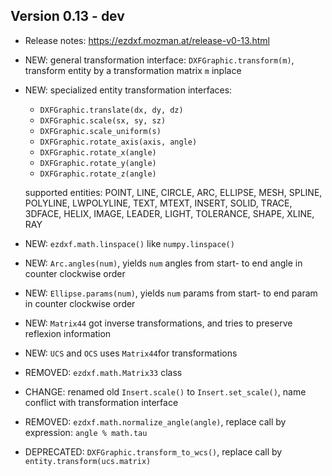 Version 0.13 - dev
------------------

- Release notes: https://ezdxf.mozman.at/release-v0-13.html
- NEW: general transformation interface: `DXFGraphic.transform(m)`, 
  transform entity by a transformation matrix `m` inplace
- NEW: specialized entity transformation interfaces:
    - `DXFGraphic.translate(dx, dy, dz)`
    - `DXFGraphic.scale(sx, sy, sz)`
    - `DXFGraphic.scale_uniform(s)`
    - `DXFGraphic.rotate_axis(axis, angle)`
    - `DXFGraphic.rotate_x(angle)`
    - `DXFGraphic.rotate_y(angle)`
    - `DXFGraphic.rotate_z(angle)`
    
   supported entities: POINT, LINE, CIRCLE, ARC, ELLIPSE, MESH, SPLINE, POLYLINE, LWPOLYLINE, TEXT, MTEXT, 
   INSERT, SOLID, TRACE, 3DFACE, HELIX, IMAGE, LEADER, LIGHT, TOLERANCE, SHAPE, XLINE, RAY
   
   
- NEW: `ezdxf.math.linspace()` like `numpy.linspace()`
- NEW: `Arc.angles(num)`, yields `num` angles from start- to end angle in counter clockwise order
- NEW: `Ellipse.params(num)`, yields `num` params from start- to end param in counter clockwise order
- NEW: `Matrix44` got inverse transformations, and tries to preserve reflexion information  
- NEW: `UCS` and `OCS` uses `Matrix44`for transformations
- REMOVED: `ezdxf.math.Matrix33` class  
- CHANGE: renamed old `Insert.scale()` to `Insert.set_scale()`, name conflict with transformation interface
- REMOVED: `ezdxf.math.normalize_angle(angle)`, replace call by expression: `angle % math.tau`
- DEPRECATED: `DXFGraphic.transform_to_wcs()`, replace call by `entity.transform(ucs.matrix)`